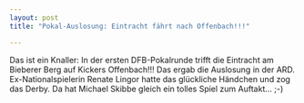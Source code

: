 ```yaml
---
layout: post
title: "Pokal-Auslosung: Eintracht fährt nach Offenbach!!!"

---
```


Das ist ein Knaller: In der ersten DFB-Pokalrunde trifft die Eintracht am Bieberer Berg auf Kickers Offenbach!!! Das ergab die Auslosung in der ARD. Ex-Nationalspielerin Renate Lingor hatte das glückliche Händchen und zog das Derby. Da hat Michael Skibbe gleich ein tolles Spiel zum Auftakt... ;-)


